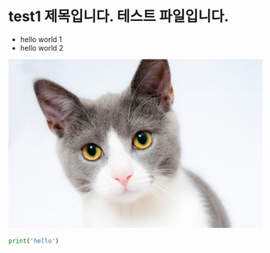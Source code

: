 # test1 제목입니다. 테스트 파일입니다.

* hello world 1
* hello world 2

![고양이 이미지](img/cat.jpg)

```python
print('hello')
```